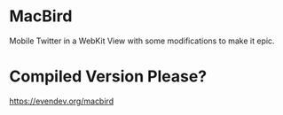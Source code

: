 # MacBird
Mobile Twitter in a WebKit View with some modifications to make it epic.

# Compiled Version Please?
https://evendev.org/macbird
